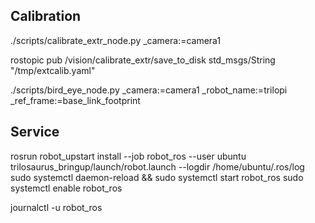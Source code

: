 ## Calibration

./scripts/calibrate_extr_node.py _camera:=camera1

rostopic pub /vision/calibrate_extr/save_to_disk std_msgs/String "/tmp/extcalib.yaml"

./scripts/bird_eye_node.py  _camera:=camera1 _robot_name:=trilopi _ref_frame:=base_link_footprint

## Service

rosrun robot_upstart install --job robot_ros --user ubuntu trilosaurus_bringup/launch/robot.launch  --logdir /home/ubuntu/.ros/log
sudo systemctl daemon-reload && sudo systemctl start robot_ros
sudo systemctl enable robot_ros

journalctl -u robot_ros


